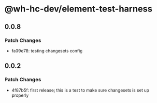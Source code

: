 # @wh-hc-dev/element-test-harness

## 0.0.8

### Patch Changes

- fa09e78: testing changesets config

## 0.0.2

### Patch Changes

- 4f87b5f: first release; this is a test to make sure changesets is set up properly
